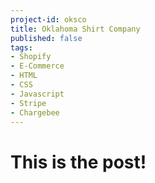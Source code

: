 ```yaml
---
project-id: oksco
title: Oklahoma Shirt Company
published: false
tags: 
- Shopify
- E-Commerce
- HTML
- CSS
- Javascript
- Stripe
- Chargebee
---
```


# This is the post!